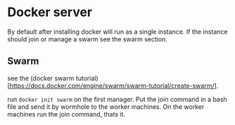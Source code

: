 # Docker server
By default after installing docker will run as a single instance. If the instance should join or manage a swarm see the swarm section.

## Swarm
see the (docker swarm tutorial)[https://docs.docker.com/engine/swarm/swarm-tutorial/create-swarm/].

run `docker init swarm` on the first manager. Put the join command in a bash file and send it by wormhole to the worker machines. On the worker machines run the join command, thats it.